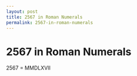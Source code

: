```yaml
---
layout: post
title: 2567 in Roman Numerals
permalink: 2567-in-roman-numerals
---
```


# 2567 in Roman Numerals

2567 = MMDLXVII
